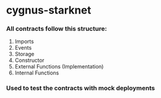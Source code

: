 # cygnus-starknet

### All contracts follow this structure:

1. Imports
2. Events
3. Storage
4. Constructor
5. External Functions (Implementation)
6. Internal Functions

### Used to test the contracts with mock deployments
